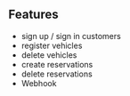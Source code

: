 ## Features

- sign up / sign in customers
- register vehicles
- delete vehicles
- create reservations
- delete reservations
- Webhook
